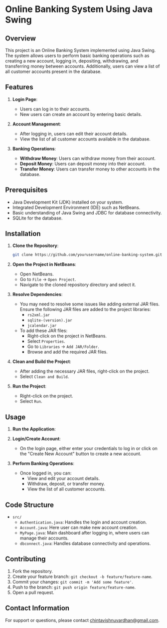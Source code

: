 # Online Banking System Using Java Swing

## Overview

This project is an Online Banking System implemented using Java Swing. The system allows users to perform basic banking operations such as creating a new account, logging in, depositing, withdrawing, and transferring money between accounts. Additionally, users can view a list of all customer accounts present in the database.

## Features

1. **Login Page**: 
    - Users can log in to their accounts.
    - New users can create an account by entering basic details.

2. **Account Management**:
    - After logging in, users can edit their account details.
    - View the list of all customer accounts available in the database.

3. **Banking Operations**:
    - **Withdraw Money**: Users can withdraw money from their account.
    - **Deposit Money**: Users can deposit money into their account.
    - **Transfer Money**: Users can transfer money to other accounts in the database.

## Prerequisites

- Java Development Kit (JDK) installed on your system.
- Integrated Development Environment (IDE) such as NetBeans.
- Basic understanding of Java Swing and JDBC for database connectivity.
- SQLite for the database.

## Installation

1. **Clone the Repository**:
    ```sh
    git clone https://github.com/yourusername/online-banking-system.git
    ```

2. **Open the Project in NetBeans**:
    - Open NetBeans.
    - Go to `File` -> `Open Project`.
    - Navigate to the cloned repository directory and select it.

3. **Resolve Dependencies**:
    - You may need to resolve some issues like adding external JAR files. Ensure the following JAR files are added to the project libraries:
        - `rs2xml.jar`
        - `sqlite-(version).jar`
        - `jcalendar.jar`
    - To add these JAR files:
        - Right-click on the project in NetBeans.
        - Select `Properties`.
        - Go to `Libraries` -> `Add JAR/Folder`.
        - Browse and add the required JAR files.

4. **Clean and Build the Project**:
    - After adding the necessary JAR files, right-click on the project.
    - Select `Clean and Build`.

5. **Run the Project**:
    - Right-click on the project.
    - Select `Run`.

## Usage

1. **Run the Application**:
    

2. **Login/Create Account**:
    - On the login page, either enter your credentials to log in or click on the "Create New Account" button to create a new account.

3. **Perform Banking Operations**:
    - Once logged in, you can:
        - View and edit your account details.
        - Withdraw, deposit, or transfer money.
        - View the list of all customer accounts.

## Code Structure

- `src/`
  - `Authentication.java`: Handles the login and account creation.
  - `Account.java`: Here user can make new account creation.
  - `MyPage.java`: Main dashboard after logging in, where users can manage their accounts.
  - `dbconnect.java`: Handles database connectivity and operations.

## Contributing

1. Fork the repository.
2. Create your feature branch: `git checkout -b feature/feature-name`.
3. Commit your changes: `git commit -m 'Add some feature'`.
4. Push to the branch: `git push origin feature/feature-name`.
5. Open a pull request.

## Contact Information
For support or questions, please contact [chintavishnuvardhan@gmail.com](mailto:chintavishnuvardhan@gmail.com).
